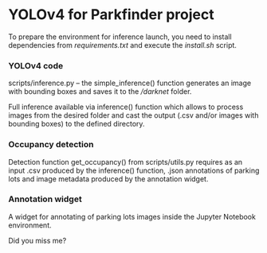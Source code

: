 # YOLOv4 for Parkfinder project

To prepare the environment for inference launch, you need to install dependencies from _requirements.txt_ and execute the _install.sh_ script. 

### YOLOv4 code
scripts/inference.py – the simple_inference() function generates an image with bounding boxes and saves it to the _/darknet_ folder.

Full inference available via inference() function which allows to process images from the desired folder and cast the output (.csv and/or images with bounding boxes) to the defined directory.

### Occupancy detection 
Detection function get_occupancy() from scripts/utils.py requires as an input .csv produced by the inference() function, .json annotations of parking lots and image metadata produced by the annotation widget.   

### Annotation widget

A widget for annotating of parking lots images inside the Jupyter Notebook environment. 



Did you miss me?

